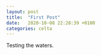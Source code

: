 ```yaml
---
layout: post
title:  "First Post"
date:   2020-10-08 22:28:39 +0100
categories: celta
---
```


Testing the waters. 
